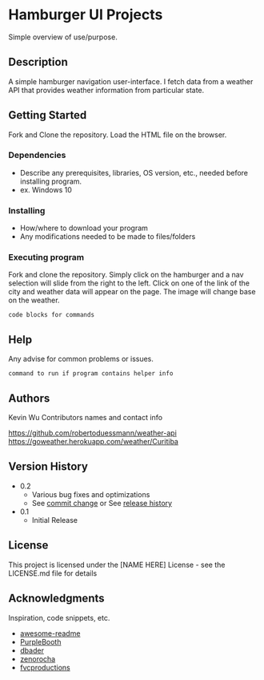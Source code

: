 # Hamburger UI Projects

Simple overview of use/purpose.

## Description

A simple hamburger navigation user-interface. I fetch data from a weather API that provides weather information from particular state.

## Getting Started

Fork and Clone the repository. Load the HTML file on the browser.

### Dependencies

- Describe any prerequisites, libraries, OS version, etc., needed before installing program.
- ex. Windows 10

### Installing

- How/where to download your program
- Any modifications needed to be made to files/folders

### Executing program

Fork and clone the repository. Simply click on the hamburger and a nav selection will slide from the right to the left. Click on one of the link of the city and weather data will appear on the page. The image will change base on the weather.

```
code blocks for commands
```

## Help

Any advise for common problems or issues.

```I will definetly refactor the code in the future to make it more cleaner.
command to run if program contains helper info
```

## Authors

Kevin Wu
Contributors names and contact info

https://github.com/robertoduessmann/weather-api
https://goweather.herokuapp.com/weather/Curitiba

## Version History

- 0.2
  - Various bug fixes and optimizations
  - See [commit change]() or See [release history]()
- 0.1
  - Initial Release

## License

This project is licensed under the [NAME HERE] License - see the LICENSE.md file for details

## Acknowledgments

Inspiration, code snippets, etc.

- [awesome-readme](https://github.com/matiassingers/awesome-readme)
- [PurpleBooth](https://gist.github.com/PurpleBooth/109311bb0361f32d87a2)
- [dbader](https://github.com/dbader/readme-template)
- [zenorocha](https://gist.github.com/zenorocha/4526327)
- [fvcproductions](https://gist.github.com/fvcproductions/1bfc2d4aecb01a834b46)
